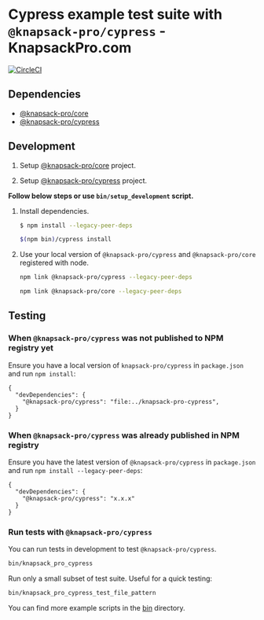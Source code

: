 # Cypress example test suite with `@knapsack-pro/cypress` - KnapsackPro.com

[![CircleCI](https://dl.circleci.com/status-badge/img/gh/KnapsackPro/cypress-example-test-suite/tree/master.svg?style=svg)](https://dl.circleci.com/status-badge/redirect/gh/KnapsackPro/cypress-example-test-suite/tree/master)

## Dependencies

- [@knapsack-pro/core](https://github.com/KnapsackPro/knapsack-pro-core-js)
- [@knapsack-pro/cypress](https://github.com/KnapsackPro/knapsack-pro-cypress)

## Development

1. Setup [@knapsack-pro/core](https://github.com/KnapsackPro/knapsack-pro-core-js) project.

1. Setup [@knapsack-pro/cypress](https://github.com/KnapsackPro/knapsack-pro-cypress) project.

**Follow below steps or use `bin/setup_development` script.**

1. Install dependencies.

   ```bash
   $ npm install --legacy-peer-deps
   ```

   ```bash
   $(npm bin)/cypress install
   ```

1. Use your local version of `@knapsack-pro/cypress` and `@knapsack-pro/core` registered with node.

   ```bash
   npm link @knapsack-pro/cypress --legacy-peer-deps
   ```

   ```bash
   npm link @knapsack-pro/core --legacy-peer-deps
   ```

## Testing

### When `@knapsack-pro/cypress` was not published to NPM registry yet

Ensure you have a local version of `knapsack-pro/cypress` in `package.json` and run `npm install`:

```
{
  "devDependencies": {
    "@knapsack-pro/cypress": "file:../knapsack-pro-cypress",
  }
}
```

### When `@knapsack-pro/cypress` was already published in NPM registry

Ensure you have the latest version of `@knapsack-pro/cypress` in `package.json` and run `npm install --legacy-peer-deps`:

```
{
  "devDependencies": {
    "@knapsack-pro/cypress": "x.x.x"
  }
}
```

### Run tests with `@knapsack-pro/cypress`

You can run tests in development to test `@knapsack-pro/cypress`.

```bash
bin/knapsack_pro_cypress
```

Run only a small subset of test suite. Useful for a quick testing:

```bash
bin/knapsack_pro_cypress_test_file_pattern
```

You can find more example scripts in the [bin](bin) directory.
